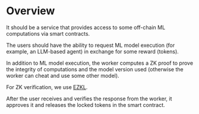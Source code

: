 # Overview

It should be a service that provides access to some off-chain ML computations via smart contracts.

The users should have the ability to request ML model execution (for example, an LLM-based agent) in exchange for some reward (tokens).

In addition to ML model execution, the worker computes a ZK proof to prove the integrity of computations and the model version used (otherwise the worker can cheat and use some other model).

For ZK verification, we use [EZKL](https://docs.ezkl.xyz/getting-started/verify/#instructions-for-on-chain-verification).

After the user receives and verifies the response from the worker, it approves it and releases the locked tokens in the smart contract.
